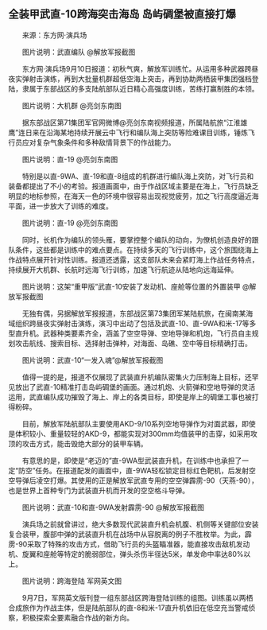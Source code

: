 ## 全装甲武直-10跨海突击海岛 岛屿碉堡被直接打爆
　　来源：东方网·演兵场

　　图片说明：武直编队 @解放军报截图

　　东方网·演兵场9月10日报道：初秋气爽，解放军训练忙。从运用多种武器跨昼夜实弹射击演练，再到大批量机群超低空海上突击，再到协助两栖装甲集团强档登陆，隶属于东部战区的多支陆航部队近日精心高强度训练，苦练打赢制胜的本领。

　　图片说明：大机群 @亮剑东南图

　　据东部战区第71集团军官网微博@亮剑东南视频报道，所属陆航旅“江淮雄鹰”连日来在沿海某地持续开展云中飞行和编队海上突防等险难课目训练，锤炼飞行员应对复杂气象条件和多种敌情背景下的作战能力。

　　图片说明：直-19 @亮剑东南图

　　特别是以直-9WA、直-19和直-8组成的机群进行编队海上突防，对飞行员和装备都提出了不小的考验。报道画面中，由于作战区域主要是在海上，飞行员缺乏明显的地标参照，在海天一色的环境中很容易出现视觉疲劳，加之飞行高度逼近海平面，进一步放大了训练的难度。

　　图片说明：直-19 @亮剑东南图

　　同时，长机作为编队的领头雁，要掌控整个编队的动向，为僚机创造良好的跟队条件，这些都是训练中的难点要点。在持续多天的飞行训练中，这个旅围绕海上作战特点展开针对性训练。报道还透露，这支部队未来会紧盯海上作战任务特点，持续展开大机群、长航时远海飞行训练，加速飞行航迹从陆地向远海延伸。

　　图片说明：这架“重甲版”武直-10安装了发动机、座舱等位置的外置装甲 @解放军报截图

　　无独有偶，另据解放军报报道，东部战区第73集团军某陆航旅，在闽南某海域组织跨昼夜实弹射击演练，演习中出动了包括及武直-10、直-9WA和米-17等多型直升机。武器种类要素齐全，涵盖了空空导弹、空地导弹和机炮，飞行员自主规划攻击航线、搜索目标、选择射击弹种，对海面、岛礁、空中等目标精确打击。

　　图片说明：武直-10“一发入魂”@解放军报截图

　　值得一提的是，报道不仅展现了武装直升机编队密集火力压制海上目标，还罕见放出了武直-10精准打击岛屿碉堡的画面。通过机炮、火箭弹和空地导弹的灵活运用，武直编队成功摧毁了海上、岸上的各类目标，即使是岸上的碉堡工事也被打得粉碎。

　　目前，解放军陆航部队主要使用AKD-9/10系列空地导弹作为对面武器，即使是体积较小、重量较轻的AKD-9，都能实现对300mm均值装甲的击穿，如采用攻顶的攻击方式，能击毁绝大部分的装甲车辆。

　　有意思的是，即使是“老迈的”直-9WA型武装直升机，在训练中也承担了一定“防空”任务。在报道配发的画面中，直-9WA轻松锁定目标红色靶机，后发射空空导弹后凌空打爆。其使用的正是解放军武直专用的空空弹霹雳-90（天燕-90），也是世界上首种专门为武装直升机而开发的空空格斗导弹。

　　图片说明：武直-10和直-9WA发射霹雳-90 @解放军报截图

　　演兵场之前就曾讲过，绝大多数现代武装直升机会机腹、机侧等关键部位安装复合装甲，腹部中弹的武装直升机在战场中从容脱离的例子不胜枚举。为此，霹雳-90采取了特殊的攻击方式，借助飞行员的头盔瞄准器，能直接攻击敌机发动机、旋翼和座舱等特定的脆弱部位，弹头杀伤半径达5米，单发命中率达80%以上。

　　图片说明：跨海登陆 军网英文图

　　9月7日，军网英文版刊登一组东部战区跨海登陆训练的组图。训练虽以两栖合成旅作为作战主体，但是陆航部队的直-8和米-17直升机依旧在低空充当警戒侦察，积极探索全要素融合作战的新方向。

